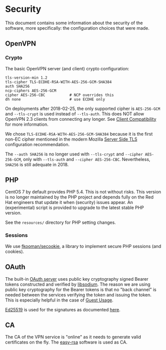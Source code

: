# Security

This document contains some information about the security of the software, 
more specifically: the configuration choices that were made.

## OpenVPN

### Crypto

The basic OpenVPN server (and client) crypto configuration:

    tls-version-min 1.2
    tls-cipher TLS-ECDHE-RSA-WITH-AES-256-GCM-SHA384
    auth SHA256
    ncp-ciphers AES-256-GCM
    cipher AES-256-CBC           # NCP overrides this
    dh none                      # use ECDHE only

On deployments after 2018-02-25, the only supported cipher is 
`AES-256-GCM` and `--tls-crypt` is used instead of `--tls-auth`. This does 
NOT allow OpenVPN 2.3 clients from connecting any longer. See 
[Client Compatibility](PROFILE_CONFIG.md#client-compatibility) for more 
information.

We chose `TLS-ECDHE-RSA-WITH-AES-256-GCM-SHA384` because it is the first non-EC
cipher mentioned in the modern Mozilla 
[Server Side TLS](https://wiki.mozilla.org/Security/Server_Side_TLS#Modern_compatibility) 
configuration recommendation.

The `--auth SHA256` is no longer used with `--tls-crypt` and 
`--cipher AES-256-GCM`, only with `--tls-auth` and `--cipher AES-256-CBC`. 
Nevertheless, `SHA256` is still adequate in 2018.

## PHP

CentOS 7 by default provides PHP 5.4. This is not without risks. This version 
is no longer maintained by the PHP project and depends fully on the Red Hat 
engineers that update it when (security) issues appear. An (experimental) 
script is provided to upgrade to the latest stable PHP version.

See the `resources/` directory for PHP setting changes.

### Sessions

We use [fkooman/secookie](https://git.tuxed.net/fkooman/php-secookie), a library
to implement secure PHP sessions (and cookies).

## OAuth

The built-in [OAuth server](https://git.tuxed.net/fkooman/php-oauth2-server) uses 
public key cryptography signed Bearer tokens constructed and verified by 
[libsodium](https://libsodium.org/). The reason we are using public key 
cryptography for the Bearer tokens is that no "back channel" is needed between 
the services verifying the token and issuing the token. This is especially 
helpful in the case of [Guest Usage](GUEST_USAGE.md#distribution-mode).

[Ed25519](https://ed25519.cr.yp.to/) is used for the signatures as documented 
[here](https://download.libsodium.org/doc/public-key_cryptography/public-key_signatures.html).

## CA

The CA of the VPN service is "online" as it needs to generate valid 
certificates on the fly. The [easy-rsa](https://github.com/OpenVPN/easy-rsa) 
software is used as CA.
